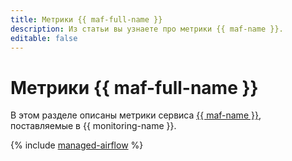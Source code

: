 ```yaml
---
title: Метрики {{ maf-full-name }}
description: Из статьи вы узнаете про метрики {{ maf-name }}.
editable: false
---
```


# Метрики {{ maf-full-name }}


В этом разделе описаны метрики сервиса [{{ maf-name }}](../../managed-airflow/index.yaml), поставляемые в {{ monitoring-name }}.

{% include [managed-airflow](../../_includes/monitoring/metrics-ref/managed-airflow.md) %}